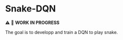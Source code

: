 # Snake-DQN

:warning: :wrench: **WORK IN PROGRESS** 

The goal is to developp and train a DQN to play snake. 
